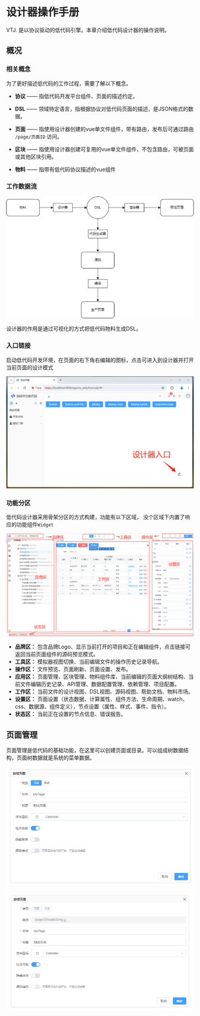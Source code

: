 # 设计器操作手册

VTJ. 是以协议驱动的低代码引擎。本章介绍低代码设计器的操作说明。

## 概况

### 相关概念

为了更好描述低代码的工作过程，需要了解以下概念。

- **协议**
  —— 指低代码开发平台组件、页面的描述约定。

- **DSL**
  —— 领域特定语言，指根据协议对低代码页面的描述，是JSON格式的数据。

- **页面**
  —— 指使用设计器创建的vue单文件组件，带有路由，发布后可通过路由 `/page/页面ID` 访问。

- **区块**
  —— 指使用设计器创建可复用的vue单文件组件，不包含路由，可被页面或其他区块引用。

- **物料**
  —— 指带有低代码协议描述的vue组件

### 工作数据流

![](../../assets/newpearl/13.png)

设计器的作用是通过可视化的方式把低代码物料生成DSL。

### 入口链接

启动低代码开发环境，在页面的右下角右编辑的图标，点击可进入到设计器并打开当前页面的设计模式

![](../../assets/newpearl/3.png)

### 功能分区

低代码设计器采用骨架分区的方式构建，功能有以下区域， 没个区域下内置了响应的功能组件`Widget`

![](../../assets/newpearl/5.png)

- **品牌区：** 包含品牌Logo、显示当前打开的项目和正在编辑组件，点击链接可返回当前页面组件的源码预览模式。
- **工具区：** 模拟器视图切换、当前编辑文件的操作历史记录导航。
- **操作区：** 文件预览、页面刷新、页面设置、发布。
- **应用区：** 页面管理、区块管理、物料组件库、当前编辑的页面大纲树结构、当前文件编辑历史记录、API管理、数据配置管理、依赖管理、项目配置。
- **工作区：** 当前文件的设计视图、DSL视图、源码视图、帮助文档、物料市场。
- **设置区：** 页面设置（状态数据、计算属性、组件方法、生命周期、watch、css、数据源、组件定义），节点设置（属性、样式、事件、指令）。
- **状态区：** 当前正在设置的节点信息、错误报告。

## 页面管理

页面管理是低代码的基础功能，在这里可以创建页面或目录。可以组成树数据结构，页面树数据就是系统的菜单数据。

![](../../assets/designer/1.png)

![](../../assets/designer/2.png)
